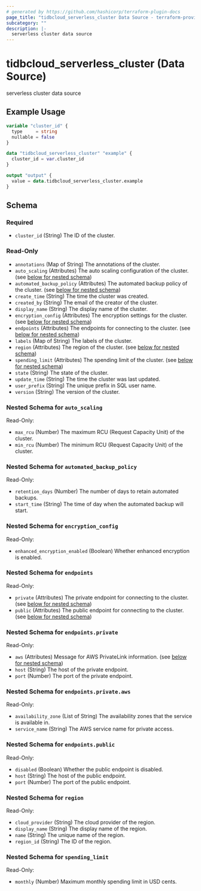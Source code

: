 ```yaml
---
# generated by https://github.com/hashicorp/terraform-plugin-docs
page_title: "tidbcloud_serverless_cluster Data Source - terraform-provider-tidbcloud"
subcategory: ""
description: |-
  serverless cluster data source
---
```


# tidbcloud_serverless_cluster (Data Source)

serverless cluster data source

## Example Usage

```terraform
variable "cluster_id" {
  type     = string
  nullable = false
}

data "tidbcloud_serverless_cluster" "example" {
  cluster_id = var.cluster_id
}

output "output" {
  value = data.tidbcloud_serverless_cluster.example
}
```

<!-- schema generated by tfplugindocs -->
## Schema

### Required

- `cluster_id` (String) The ID of the cluster.

### Read-Only

- `annotations` (Map of String) The annotations of the cluster.
- `auto_scaling` (Attributes) The auto scaling configuration of the cluster. (see [below for nested schema](#nestedatt--auto_scaling))
- `automated_backup_policy` (Attributes) The automated backup policy of the cluster. (see [below for nested schema](#nestedatt--automated_backup_policy))
- `create_time` (String) The time the cluster was created.
- `created_by` (String) The email of the creator of the cluster.
- `display_name` (String) The display name of the cluster.
- `encryption_config` (Attributes) The encryption settings for the cluster. (see [below for nested schema](#nestedatt--encryption_config))
- `endpoints` (Attributes) The endpoints for connecting to the cluster. (see [below for nested schema](#nestedatt--endpoints))
- `labels` (Map of String) The labels of the cluster.
- `region` (Attributes) The region of the cluster. (see [below for nested schema](#nestedatt--region))
- `spending_limit` (Attributes) The spending limit of the cluster. (see [below for nested schema](#nestedatt--spending_limit))
- `state` (String) The state of the cluster.
- `update_time` (String) The time the cluster was last updated.
- `user_prefix` (String) The unique prefix in SQL user name.
- `version` (String) The version of the cluster.

<a id="nestedatt--auto_scaling"></a>
### Nested Schema for `auto_scaling`

Read-Only:

- `max_rcu` (Number) The maximum RCU (Request Capacity Unit) of the cluster.
- `min_rcu` (Number) The minimum RCU (Request Capacity Unit) of the cluster.


<a id="nestedatt--automated_backup_policy"></a>
### Nested Schema for `automated_backup_policy`

Read-Only:

- `retention_days` (Number) The number of days to retain automated backups.
- `start_time` (String) The time of day when the automated backup will start.


<a id="nestedatt--encryption_config"></a>
### Nested Schema for `encryption_config`

Read-Only:

- `enhanced_encryption_enabled` (Boolean) Whether enhanced encryption is enabled.


<a id="nestedatt--endpoints"></a>
### Nested Schema for `endpoints`

Read-Only:

- `private` (Attributes) The private endpoint for connecting to the cluster. (see [below for nested schema](#nestedatt--endpoints--private))
- `public` (Attributes) The public endpoint for connecting to the cluster. (see [below for nested schema](#nestedatt--endpoints--public))

<a id="nestedatt--endpoints--private"></a>
### Nested Schema for `endpoints.private`

Read-Only:

- `aws` (Attributes) Message for AWS PrivateLink information. (see [below for nested schema](#nestedatt--endpoints--private--aws))
- `host` (String) The host of the private endpoint.
- `port` (Number) The port of the private endpoint.

<a id="nestedatt--endpoints--private--aws"></a>
### Nested Schema for `endpoints.private.aws`

Read-Only:

- `availability_zone` (List of String) The availability zones that the service is available in.
- `service_name` (String) The AWS service name for private access.



<a id="nestedatt--endpoints--public"></a>
### Nested Schema for `endpoints.public`

Read-Only:

- `disabled` (Boolean) Whether the public endpoint is disabled.
- `host` (String) The host of the public endpoint.
- `port` (Number) The port of the public endpoint.



<a id="nestedatt--region"></a>
### Nested Schema for `region`

Read-Only:

- `cloud_provider` (String) The cloud provider of the region.
- `display_name` (String) The display name of the region.
- `name` (String) The unique name of the region.
- `region_id` (String) The ID of the region.


<a id="nestedatt--spending_limit"></a>
### Nested Schema for `spending_limit`

Read-Only:

- `monthly` (Number) Maximum monthly spending limit in USD cents.
